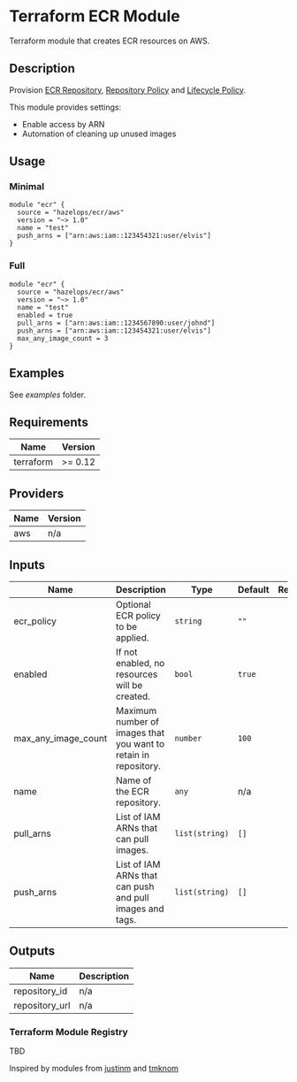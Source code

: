 # Terraform ECR Module



Terraform module that creates ECR resources on AWS.


## Description

Provision [ECR Repository](https://docs.aws.amazon.com/AmazonECR/latest/userguide/Repositories.html),
[Repository Policy](https://docs.aws.amazon.com/AmazonECR/latest/userguide/RepositoryPolicies.html) and
[Lifecycle Policy](https://docs.aws.amazon.com/AmazonECR/latest/userguide/LifecyclePolicies.html).

This module provides settings:

- Enable access by ARN
- Automation of cleaning up unused images

## Usage

### Minimal

```hcl
module "ecr" {
  source = "hazelops/ecr/aws"
  version = "~> 1.0"
  name = "test"
  push_arns = ["arn:aws:iam::123454321:user/elvis"]
}
```

### Full

```hcl
module "ecr" {
  source = "hazelops/ecr/aws"
  version = "~> 1.0"
  name = "test"
  enabled = true
  pull_arns = ["arn:aws:iam::1234567890:user/johnd"]
  push_arns = ["arn:aws:iam::123454321:user/elvis"]
  max_any_image_count = 3
}
```

## Examples
See _examples_ folder.

<!-- BEGINNING OF GENERATED BY TERRAFORM-DOCS -->
## Requirements

| Name | Version |
|------|---------|
| terraform | >= 0.12 |

## Providers

| Name | Version |
|------|---------|
| aws | n/a |

## Inputs

| Name | Description | Type | Default | Required |
|------|-------------|------|---------|:--------:|
| ecr\_policy | Optional ECR policy to be applied. | `string` | `""` | no |
| enabled | If not enabled, no resources will be created. | `bool` | `true` | no |
| max\_any\_image\_count | Maximum number of images that you want to retain in repository. | `number` | `100` | no |
| name | Name of the ECR repository. | `any` | n/a | yes |
| pull\_arns | List of IAM ARNs that can pull images. | `list(string)` | `[]` | no |
| push\_arns | List of IAM ARNs that can push and pull images and tags. | `list(string)` | `[]` | no |

## Outputs

| Name | Description |
|------|-------------|
| repository\_id | n/a |
| repository\_url | n/a |

<!-- END OF GENERATED BY TERRAFORM-DOCS -->

### Terraform Module Registry

TBD

Inspired by modules from [justinm](https://registry.terraform.io/modules/justinm) and [tmknom](https://registry.terraform.io/modules/tmknom)
